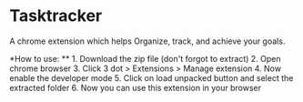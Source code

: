 # Tasktracker 
A chrome extension which helps Organize, track, and achieve your goals. 


*How to use: 
 ** 1. Download the zip file (don't forgot to extract)
  2. Open chrome browser
  3. Click 3 dot > Extensions > Manage extension
  4. Now enable the developer mode
  5. Click on load unpacked button and select the extracted folder
  6. Now you can use this extension in your browser
